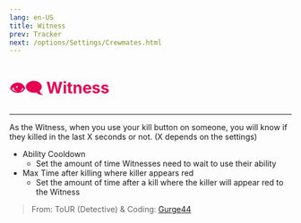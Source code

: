 ```yaml
---
lang: en-US
title: Witness
prev: Tracker
next: /options/Settings/Crewmates.html
---
```


# <font color="#e70052">👁️‍🗨️ <b>Witness</b></font> <Badge text="Support" type="tip" vertical="middle"/>

***

As the Witness, when you use your kill button on someone, you will know if they killed in the last X seconds or not. (X depends on the settings)

- Ability Cooldown
  - Set the amount of time Witnesses need to wait to use their ability
- Max Time after killing where killer appears red
  - Set the amount of time after a kill where the killer will appear red to the Witness

> From: ToUR (Detective) & Coding: [Gurge44](#)
